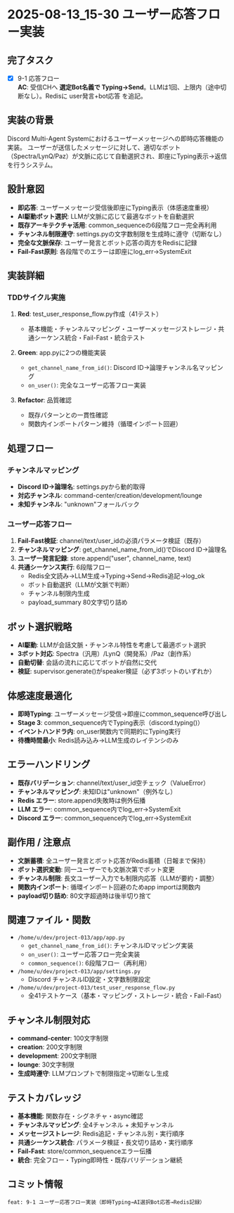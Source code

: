 # 2025-08-13_15-30 ユーザー応答フロー実装

## 完了タスク
- [x] 9-1 応答フロー  
**AC**: 受信CHへ **選定Bot名義で Typing→Send**。LLMは1回、上限内（途中切断なし）。Redisに user発言+bot応答 を追記。

## 実装の背景
Discord Multi-Agent Systemにおけるユーザーメッセージへの即時応答機能の実装。
ユーザーが送信したメッセージに対して、適切なボット（Spectra/LynQ/Paz）が文脈に応じて自動選択され、即座にTyping表示→返信を行うシステム。

## 設計意図
- **即応答**: ユーザーメッセージ受信後即座にTyping表示（体感速度重視）
- **AI駆動ボット選択**: LLMが文脈に応じて最適なボットを自動選択
- **既存アーキテクチャ活用**: common_sequenceの6段階フロー完全再利用
- **チャンネル制限遵守**: settings.pyの文字数制限を生成時に遵守（切断なし）
- **完全な文脈保存**: ユーザー発言とボット応答の両方をRedisに記録
- **Fail-Fast原則**: 各段階でのエラーは即座にlog_err→SystemExit

## 実装詳細

### TDDサイクル実施
1. **Red**: test_user_response_flow.py作成（41テスト）
   - 基本機能・チャンネルマッピング・ユーザーメッセージストレージ・共通シーケンス統合・Fail-Fast・統合テスト

2. **Green**: app.pyに2つの機能実装
   - `get_channel_name_from_id()`: Discord ID→論理チャンネル名マッピング
   - `on_user()`: 完全なユーザー応答フロー実装

3. **Refactor**: 品質確認
   - 既存パターンとの一貫性確認
   - 関数内インポートパターン維持（循環インポート回避）

## 処理フロー

### チャンネルマッピング
- **Discord ID→論理名**: settings.pyから動的取得
- **対応チャンネル**: command-center/creation/development/lounge
- **未知チャンネル**: "unknown"フォールバック

### ユーザー応答フロー
1. **Fail-Fast検証**: channel/text/user_idの必須パラメータ検証（既存）
2. **チャンネルマッピング**: get_channel_name_from_id()でDiscord ID→論理名
3. **ユーザー発言記録**: store.append("user", channel_name, text)
4. **共通シーケンス実行**: 6段階フロー
   - Redis全文読み→LLM生成→Typing→Send→Redis追記→log_ok
   - ボット自動選択（LLMが文脈で判断）
   - チャンネル制限内生成
   - payload_summary 80文字切り詰め

## ボット選択戦略
- **AI駆動**: LLMが会話文脈・チャンネル特性を考慮して最適ボット選択
- **3ボット対応**: Spectra（汎用）/LynQ（開発系）/Paz（創作系）
- **自動切替**: 会話の流れに応じてボットが自然に交代
- **検証**: supervisor.generate()がspeaker検証（必ず3ボットのいずれか）

## 体感速度最適化
- **即時Typing**: ユーザーメッセージ受信→即座にcommon_sequence呼び出し
- **Stage 3**: common_sequence内でTyping表示（discord.typing()）
- **イベントハンドラ内**: on_user関数内で同期的にTyping実行
- **待機時間最小**: Redis読み込み→LLM生成のレイテンシのみ

## エラーハンドリング
- **既存バリデーション**: channel/text/user_id空チェック（ValueError）
- **チャンネルマッピング**: 未知IDは"unknown"（例外なし）
- **Redis エラー**: store.append失敗時は例外伝播
- **LLM エラー**: common_sequence内でlog_err→SystemExit
- **Discord エラー**: common_sequence内でlog_err→SystemExit

## 副作用 / 注意点
- **文脈蓄積**: 全ユーザー発言とボット応答がRedis蓄積（日報まで保持）
- **ボット選択変動**: 同一ユーザーでも文脈次第でボット変更
- **チャンネル制限**: 長文ユーザー入力でも制限内応答（LLMが要約・調整）
- **関数内インポート**: 循環インポート回避のためapp importは関数内
- **payload切り詰め**: 80文字超過時は後半切り捨て

## 関連ファイル・関数
- `/home/u/dev/project-013/app/app.py`
  - `get_channel_name_from_id()`: チャンネルIDマッピング実装
  - `on_user()`: ユーザー応答フロー完全実装
  - `common_sequence()`: 6段階フロー（再利用）
- `/home/u/dev/project-013/app/settings.py`
  - Discord チャンネルID設定・文字数制限設定
- `/home/u/dev/project-013/test_user_response_flow.py`
  - 全41テストケース（基本・マッピング・ストレージ・統合・Fail-Fast）

## チャンネル制限対応
- **command-center**: 100文字制限
- **creation**: 200文字制限  
- **development**: 200文字制限
- **lounge**: 30文字制限
- **生成時遵守**: LLMプロンプトで制限指定→切断なし生成

## テストカバレッジ
- **基本機能**: 関数存在・シグネチャ・async確認
- **チャンネルマッピング**: 全4チャンネル + 未知チャンネル
- **メッセージストレージ**: Redis追記・チャンネル別・実行順序
- **共通シーケンス統合**: パラメータ検証・長文切り詰め・実行順序
- **Fail-Fast**: store/common_sequenceエラー伝播
- **統合**: 完全フロー・Typing即時性・既存バリデーション継続

## コミット情報
```
feat: 9-1 ユーザー応答フロー実装（即時Typing→AI選択Bot応答→Redis記録）
```
